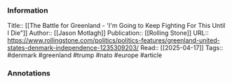 
### Information
Title:: [[The Battle for Greenland - 'I'm Going to Keep Fighting For This Until I Die"]]
Author:: [[Jason Motlagh]]
Publication:: [[Rolling Stone]]
URL:: https://www.rollingstone.com/politics/politics-features/greenland-united-states-denmark-independence-1235309203/
Read:: [[2025-04-17]]
Tags:: #denmark #greenland #trump #nato #europe 
#article

### Annotations
